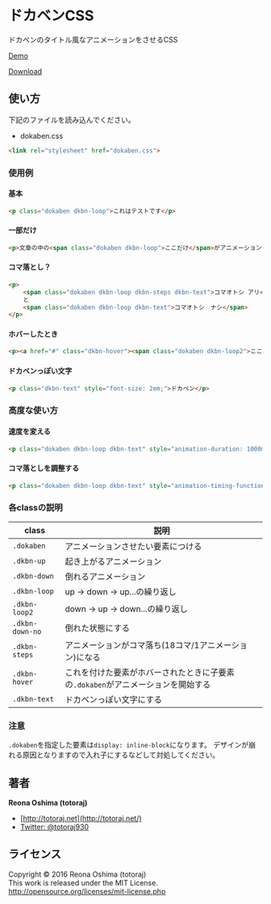# ドカベンCSS

ドカベンのタイトル風なアニメーションをさせるCSS

[Demo](https://totoraj930.github.io/dokaben-css)

[Download](https://github.com/totoraj930/dokaben-css/archive/master.zip)

## 使い方

下記のファイルを読み込んでください。

* dokaben.css

```html
<link rel="stylesheet" href="dokaben.css">
```


### 使用例

#### 基本
```html
<p class="dokaben dkbn-loop">これはテストです</p>
```

#### 一部だけ
```html
<p>文章の中の<span class="dokaben dkbn-loop">ここだけ</span>がアニメーションされます。</p>
```

#### コマ落とし？
```html
<p>
	<span class="dokaben dkbn-loop dkbn-steps dkbn-text">コマオトシ アリ</span>
	と
	<span class="dokaben dkbn-loop dkbn-text">コマオトシ　ナシ</span>
</p>
```

#### ホバーしたとき
```html
<p><a href="#" class="dkbn-hover"><span class="dokaben dkbn-loop2">ここにマウスがのると動くよ</span></a></p>
```

#### ドカベンっぽい文字
```html
<p class="dkbn-text" style="font-size: 2em;">ドカベン</p>
```


### 高度な使い方

#### 速度を変える
```html
<p class="dokaben dkbn-loop dkbn-text" style="animation-duration: 1000ms; font-size: 2em;">ハヤイ ヤツ</p>
```

#### コマ落としを調整する
```html
<p class="dokaben dkbn-loop dkbn-text" style="animation-timing-function: steps(10); font-size: 2em;">カクカク</p>
```

### 各classの説明

|class|説明|
|-----|-----|
|`.dokaben`|アニメーションさせたい要素につける|
|`.dkbn-up`|起き上がるアニメーション|
|`.dkbn-down`|倒れるアニメーション|
|`.dkbn-loop`|up → down → up...の繰り返し|
|`.dkbn-loop2`|down → up → down...の繰り返し|
|`.dkbn-down-no`|倒れた状態にする|
|`.dkbn-steps`|アニメーションがコマ落ち(18コマ/1アニメーション)になる|
|`.dkbn-hover`|これを付けた要素がホバーされたときに子要素の`.dokaben`がアニメーションを開始する|
|`.dkbn-text`|ドカベンっぽい文字にする|


### 注意

`.dokaben`を指定した要素は`display: inline-block`になります。
デザインが崩れる原因となりますので入れ子にするなどして対処してください。

## 著者
**Reona Oshima (totoraj)**
* [http://totoraj.net](http://totoraj.net/)
* [Twitter: @totoraj930](https://twitter.com/totoraj930/)


## ライセンス
Copyright &copy; 2016 Reona Oshima (totoraj)  
This work is released  under the MIT License.  
<http://opensource.org/licenses/mit-license.php>